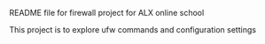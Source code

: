 README file for firewall project for ALX online school

This project is to explore ufw commands and configuration settings

